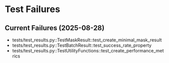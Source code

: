 # Test Failures

## Current Failures (2025-08-28)

- tests/test_results.py::TestMaskResult::test_create_minimal_mask_result
- tests/test_results.py::TestBatchResult::test_success_rate_property
- tests/test_results.py::TestUtilityFunctions::test_create_performance_metrics